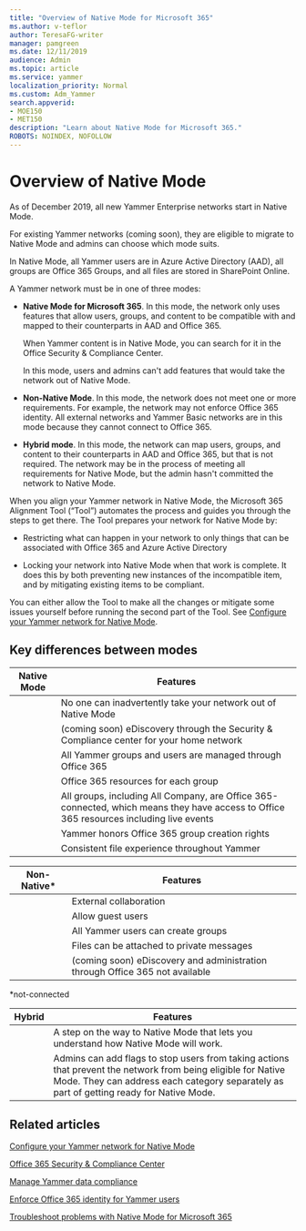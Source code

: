 ```yaml
---
title: "Overview of Native Mode for Microsoft 365"
ms.author: v-teflor
author: TeresaFG-writer
manager: pamgreen
ms.date: 12/11/2019
audience: Admin
ms.topic: article
ms.service: yammer
localization_priority: Normal
ms.custom: Adm_Yammer
search.appverid: 
- MOE150
- MET150
description: "Learn about Native Mode for Microsoft 365."
ROBOTS: NOINDEX, NOFOLLOW
---
```


# Overview of Native Mode

As of December 2019, all new Yammer Enterprise networks start in Native Mode.

For existing Yammer networks (coming soon), they are eligible to migrate to Native Mode and admins can choose which mode suits.

In Native Mode, all Yammer users are in Azure Active Directory (AAD), all groups are Office 365 Groups, and all files are stored in SharePoint Online.

A Yammer network must be in one of three modes:

- **Native Mode for Microsoft 365**. In this mode, the network only uses features that allow users, groups, and content to be compatible with and mapped to their counterparts in AAD and Office 365.

  When Yammer content is in Native Mode, you can search for it in the Office Security & Compliance Center.
  
  In this mode, users and admins can't add features that would take the network out of Native Mode.

- **Non-Native Mode**. In this mode, the network does not meet one or more requirements. For example, the network may not enforce Office 365 identity. All external networks and Yammer Basic networks are in this mode because they cannot connect to Office 365.

- **Hybrid mode**. In this mode, the network can map users, groups, and content to their counterparts in AAD and Office 365, but that is not required. The network may be in the process of meeting all requirements for Native Mode, but the admin hasn't committed the network to Native Mode.

When you align your Yammer network in Native Mode, the Microsoft 365 Alignment Tool (“Tool”) automates the process and guides you through the steps to get there. The Tool prepares your network for Native Mode by:

- Restricting what can happen in your network to only things that can be associated with Office 365 and Azure Active Directory

- Locking your network into Native Mode when that work is complete. It does this by both preventing new instances of the incompatible item, and by mitigating existing items to be compliant.

 You can either allow the Tool to make all the changes or mitigate some issues yourself before running the second part of the Tool. See [Configure your Yammer network for Native Mode](native-mode.md).

## Key differences between modes

| Native Mode | Features                      |
| ----------- | ----------------------------- |
|             | No one can inadvertently take your network out of Native Mode |
|             | (coming soon) eDiscovery through the Security & Compliance center for your home network |
|             | All Yammer groups and users are managed through Office 365 |
|             | Office 365 resources for each group |
|             | All groups, including All Company, are Office 365-connected, which means they have access to Office 365 resources including live events |
|             | Yammer honors Office 365 group creation rights |
|             | Consistent file experience throughout Yammer |

| Non-Native*  | Features                 |
| ------------ | ------------------------ |
|              | External collaboration   |
|              | Allow guest users        |
|              | All Yammer users can create groups |
|              | Files can be attached to private messages |
|              | (coming soon) eDiscovery and administration through Office 365 not available |

*not-connected

| Hybrid | Features                      |
| ------ | ----------------------------- |
|        | A step on the way to Native Mode that lets you understand how Native Mode will work.|
|        | Admins can add flags to stop users from taking actions that prevent the network from being eligible for Native Mode. They can address each category separately as part of getting ready for Native Mode.|||

## Related articles

[Configure your Yammer network for Native Mode](native-mode.md)

[Office 365 Security & Compliance Center](https://go.microsoft.com/fwlink/?linkid=2111321)

[Manage Yammer data compliance](../manage-security-and-compliance/manage-data-compliance.md)

[Enforce Office 365 identity for Yammer users](enforce-office-365-identity.md)

[Troubleshoot problems with Native Mode for Microsoft 365](../troubleshoot-problems/troubleshoot-native-mode.md)
